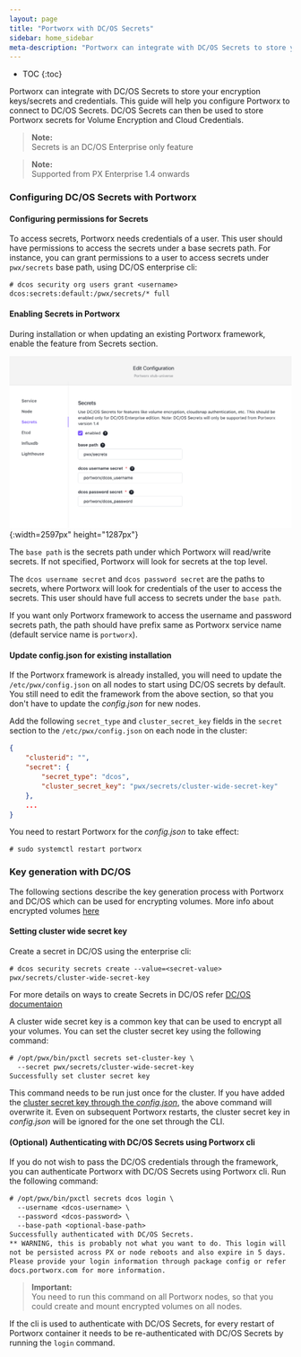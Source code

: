 ```yaml
---
layout: page
title: "Portworx with DC/OS Secrets"
sidebar: home_sidebar
meta-description: "Portworx can integrate with DC/OS Secrets to store your encryption keys/secrets. This guide will get a Portworx cluster connected to DC/OS Secrets."
---
```


* TOC
{:toc}

Portworx can integrate with DC/OS Secrets to store your encryption keys/secrets and credentials. This guide will help you configure Portworx to connect to DC/OS Secrets. DC/OS Secrets can then be used to store Portworx secrets for Volume Encryption and Cloud Credentials.
>**Note:**<br/>Secrets is an DC/OS Enterprise only feature

>**Note:**<br/>Supported from PX Enterprise 1.4 onwards

### Configuring DC/OS Secrets with Portworx

#### Configuring permissions for Secrets
To access secrets, Portworx needs credentials of a user. This user should have permissions to access the secrets under a base secrets path. For instance, you can grant permissions to a user to access secrets under `pwx/secrets` base path, using DC/OS enterprise cli:
```
# dcos security org users grant <username> dcos:secrets:default:/pwx/secrets/* full
```

#### Enabling Secrets in Portworx
During installation or when updating an existing Portworx framework, enable the feature from Secrets section.

![portworx-dcos-secret](/images/dcos-portworx-secrets-setup.png){:width=2597px" height="1287px"}

 The `base path` is the secrets path under which Portworx will read/write secrets. If not specified, Portworx will look for secrets at the top level.

The `dcos username secret` and `dcos password secret` are the paths to secrets, where Portworx will look for credentials of the user to access the secrets. This user should have full access to secrets under the `base path`.

If you want only Portworx framework to access the username and password secrets path, the path should have prefix same as Portworx service name (default service name is `portworx`).

#### Update config.json for existing installation
If the Portworx framework is already installed, you will need to update the `/etc/pwx/config.json` on all nodes to start using DC/OS secrets by default. You still need to edit the framework from the above section, so that you don't have to update the *config.json* for new nodes.

Add the following `secret_type` and `cluster_secret_key` fields in the `secret` section to the `/etc/pwx/config.json` on each node in the cluster:
```json
{
    "clusterid": "",
    "secret": {
        "secret_type": "dcos",
        "cluster_secret_key": "pwx/secrets/cluster-wide-secret-key"
    },
    ...
}
```
You need to restart Portworx for the *config.json* to take effect:
```
# sudo systemctl restart portworx
```

### Key generation with DC/OS

The following sections describe the key generation process with Portworx and DC/OS which can be used for encrypting volumes. More info about encrypted volumes [here](/manage/encrypted-volumes.html)

#### Setting cluster wide secret key

Create a secret in DC/OS using the enterprise cli:
```
# dcos security secrets create --value=<secret-value> pwx/secrets/cluster-wide-secret-key
```
For more details on ways to create Secrets in DC/OS refer [DC/OS documentaion](https://docs.mesosphere.com/1.11/security/ent/secrets/create-secrets)

A cluster wide secret key is a common key that can be used to encrypt all your volumes. You can set the cluster secret key using the following command:
```
# /opt/pwx/bin/pxctl secrets set-cluster-key \
  --secret pwx/secrets/cluster-wide-secret-key
Successfully set cluster secret key
```
This command needs to be run just once for the cluster. If you have added the [cluster secret key through the *config.json*](#update-configjson-for-existing-installation), the above command will overwrite it. Even on subsequent Portworx restarts, the cluster secret key in *config.json* will be ignored for the one set through the CLI.

#### (Optional) Authenticating with DC/OS Secrets using Portworx cli

If you do not wish to pass the DC/OS credentials through the framework, you can authenticate Portworx with DC/OS Secrets using Portworx cli. Run the following command:
```
# /opt/pwx/bin/pxctl secrets dcos login \
  --username <dcos-username> \
  --password <dcos-password> \
  --base-path <optional-base-path>
Successfully authenticated with DC/OS Secrets.
** WARNING, this is probably not what you want to do. This login will not be persisted across PX or node reboots and also expire in 5 days. Please provide your login information through package config or refer docs.portworx.com for more information.
```

>**Important:**<br/> You need to run this command on all Portworx nodes, so that you could create and mount encrypted volumes on all nodes.

If the cli is used to authenticate with DC/OS Secrets, for every restart of Portworx container it needs to be re-authenticated with DC/OS Secrets by running the `login` command.
